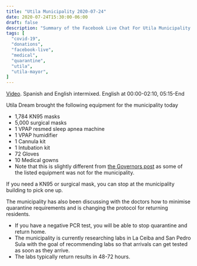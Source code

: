 ```yaml
---
title: "Utila Municipality 2020-07-24"
date: 2020-07-24T15:30:00-06:00
draft: false
description: "Summary of the Facebook Live Chat For Utila Municipality at 2020-07-24 15:30"
tags: [
  "covid-19",
  "donations",
  "facebook-live",
  "medical",
  "quarantine",
  "utila",
  "utila-mayor",
]
---
```


[Video](https://www.facebook.com/328195770717532/videos/2623401191309267/?v=2623401191309267).
Spanish and English intermixed. English at 00:00-02:10, 05:15-End

Utila Dream brought the following equipment for the municipality today
* 1,784 KN95 masks
* 5,000 surgical masks
* 1 VPAP resmed sleep apnea machine
* 1 VPAP humidifier
* 1 Cannula kit
* 1 Intubation kit
* 72 Gloves
* 10 Medical gowns
* Note that this is slightly different from [the Governors
  post](https://www.facebook.com/gobernacionislas/posts/621512815158731) as
  some of the listed equipment was not for the municipality.

If you need a KN95 or surgical mask, you can stop at the municipality building
to pick one up.

The municipality has also been discussing with the doctors how to minimise
quarantine requirements and is changing the protocol for returning residents.
* If you have a negative PCR test, you will be able to stop quarantine and
  return home.
* The municipality is currently researching labs in La Ceiba and San Pedro
  Sula with the goal of recommending labs so that arrivals can get tested as
  soon as they arrive.
* The labs typically return results in 48-72 hours.
